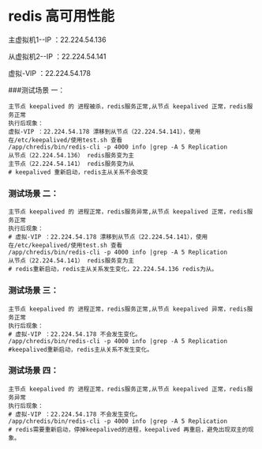 # redis 高可用性能

主虚拟机1--IP ：22.224.54.136  

从虚拟机2--IP ：22.224.54.141

虚拟-VIP ：22.224.54.178

###测试场景 一：

```shell
主节点 keepalived 的 进程被杀，redis服务正常,从节点 keepalived 正常，redis服务正常
执行后现象：
虚拟-VIP ：22.224.54.178 漂移到从节点（22.224.54.141），使用在/etc/keepalived/使用test.sh 查看
/app/chredis/bin/redis-cli -p 4000 info |grep -A 5 Replication
从节点（22.224.54.136） redis服务变为主
主节点（22.224.54.141） redis服务变为从
# keepalived 重新启动，redis主从关系不会改变
```

### 测试场景 二：

```shell
主节点 keepalived 的 进程正常，redis服务异常,从节点 keepalived 正常，redis服务正常
执行后现象：
# 虚拟-VIP ：22.224.54.178 漂移到从节点（22.224.54.141），使用在/etc/keepalived/使用test.sh 查看
/app/chredis/bin/redis-cli -p 4000 info |grep -A 5 Replication
从节点（22.224.54.141） redis服务变为主
# redis重新启动，redis主从关系发生变化，22.224.54.136 redis为从。
```

### 测试场景 三：

```shell
主节点 keepalived 的 进程正常，redis服务正常,从节点 keepalived 异常，redis服务正常
执行后现象：
# 虚拟-VIP ：22.224.54.178 不会发生变化。
/app/chredis/bin/redis-cli -p 4000 info |grep -A 5 Replication
#keepalived重新启动，redis主从关系不发生变化。
```

### 测试场景 四：

```shell
主节点 keepalived 的 进程正常，redis服务正常,从节点 keepalived 正常，redis服务异常
执行后现象：
# 虚拟-VIP ：22.224.54.178 不会发生变化。
/app/chredis/bin/redis-cli -p 4000 info |grep -A 5 Replication
# redis需要重新启动，停掉keepalived的进程，keepalived 再重启，避免出现双主的现象。
```

